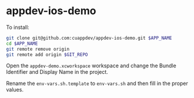 # appdev-ios-demo

To install: 

```bash
git clone git@github.com:cuappdev/appdev-ios-demo.git $APP_NAME
cd $APP_NAME
git remote remove origin
git remote add origin $GIT_REPO
```

Open the `appdev-demo.xcworkspace` workspace and change the Bundle Identifier and Display Name in the project. 

Rename the `env-vars.sh.template` to `env-vars.sh` and then fill in the proper values. 
